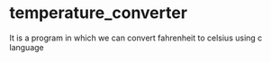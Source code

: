 # temperature_converter
It is a program in which we can convert fahrenheit to celsius using c language
